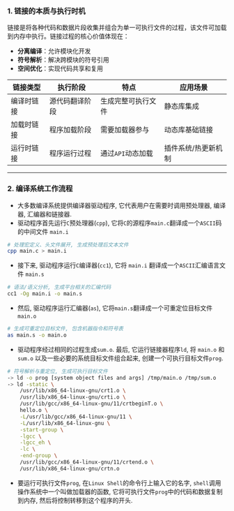 ### 1. 链接的本质与执行时机
链接是将各种代码和数据片段收集并组合为单一可执行文件的过程，该文件可加载到内存中执行。链接过程的核心价值体现在：
- **分离编译**：允许模块化开发
- **符号解析**：解决跨模块的符号引用
- **空间优化**：实现代码共享和复用

| 链接类型     | 执行阶段         | 特点                          | 应用场景              |
|--------------|------------------|-----------------------------|---------------------|
| 编译时链接   | 源代码翻译阶段   | 生成完整可执行文件            | 静态库集成          |
| 加载时链接   | 程序加载阶段     | 需要加载器参与                | 动态库基础链接      |
| 运行时链接   | 程序运行过程     | 通过`API`动态加载              | 插件系统/热更新机制 |

---

### 2. 编译系统工作流程
- 大多数编译系统提供编译器驱动程序, 它代表用户在需要时调用预处理器, 编译器, 汇编器和链接器.
- 驱动程序首先运行`C`预处理器(`cpp`), 它将`C`的源程序`main.c`翻译成一个`ASCII`码的中间文件 `main.i`
```bash
# 处理宏定义、头文件展开, 生成预处理后文本文件
cpp main.c > main.i
```

- 接下来, 驱动程序运行`C`编译器(`cc1`), 它将 `main.i` 翻译成一个`ASCII`汇编语言文件 `main.s`
```bash
# 语法/语义分析, 生成平台相关的汇编代码
cc1 -Og main.i -o main.s
```

- 然后, 驱动程序运行汇编器(`as`), 它将`main.s`翻译成一个可重定位目标文件 `main.o`
```bash
# 生成可重定位目标文件, 包含机器指令和符号表
as main.s -o main.o
```

- 驱动程序经过相同的过程生成`sum.o`. 最后, 它运行链接器程序`ld`, 将 `main.o` 和 `sum.o` 以及一些必要的系统目标文件组合起来, 创建一个可执行目标文件`prog`.
```bash
# 符号解析与重定位, 生成可执行目标文件
-> ld -o prog [system object files and args] /tmp/main.o /tmp/sum.o
-> ld -static \
    /usr/lib/x86_64-linux-gnu/crt1.o \
    /usr/lib/x86_64-linux-gnu/crti.o \
    /usr/lib/gcc/x86_64-linux-gnu/11/crtbeginT.o \
    hello.o \
    -L/usr/lib/gcc/x86_64-linux-gnu/11 \
    -L/usr/lib/x86_64-linux-gnu \
    -start-group \
    -lgcc \
    -lgcc_eh \
    -lc \
    -end-group \
    /usr/lib/gcc/x86_64-linux-gnu/11/crtend.o \
    /usr/lib/x86_64-linux-gnu/crtn.o
```

- 要运行可执行文件`prog`, 在`Linux Shell`的命令行上输入它的名字, `shell`调用操作系统中一个叫做加载器的函数, 它将可执行文件`prog`中的代码和数据复制到内存, 然后将控制转移到这个程序的开头.
